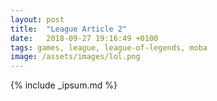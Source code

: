 ```yaml
---
layout: post
title:  "League Article 2"
date:   2018-09-27 19:16:49 +0100
tags: games, league, league-of-legends, moba
image: /assets/images/lol.png
---
```


{% include _ipsum.md %} 
